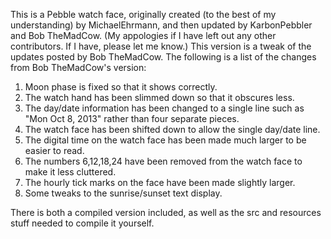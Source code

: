 This is a Pebble watch face, originally created (to the best of my understanding) by MichaelEhrmann, and then updated by KarbonPebbler and Bob TheMadCow.  (My appologies if I have left out any other contributors.  If I have, please let me know.)  This version is a tweak of the updates posted by Bob TheMadCow.  The following is a list of the changes from Bob TheMadCow's version:

1)  Moon phase is fixed so that it shows correctly.
2)  The watch hand has been slimmed down so that it obscures less.
3)  The day/date information has been changed to a single line such as "Mon Oct 8, 2013" rather than four separate pieces.
4)  The watch face has been shifted down to allow the single day/date line.
5)  The digital time on the watch face has been made much larger to be easier to read.
6)  The numbers 6,12,18,24 have been removed from the watch face to make it less cluttered.
7)  The hourly tick marks on the face have been made slightly larger.
8)  Some tweaks to the sunrise/sunset text display.

There is both a compiled version included, as well as the src and resources stuff needed to compile it yourself.


